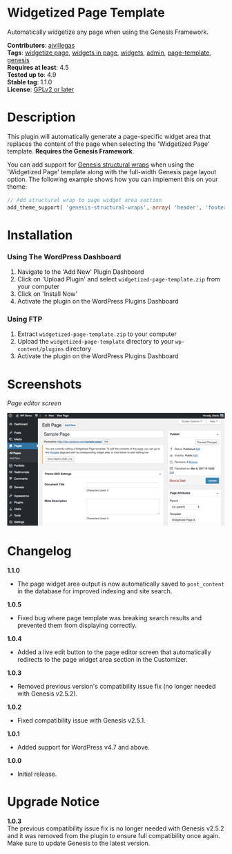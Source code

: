 # Widgetized Page Template

Automatically widgetize any page when using the Genesis Framework.

**Contributors**: [ajvillegas](http://profiles.wordpress.org/ajvillegas)  
**Tags**: [widgetize page](http://wordpress.org/plugins/tags/widgetize-page), [widgets in page](http://wordpress.org/plugins/tags/widgets-in-page), [widgets](http://wordpress.org/plugins/tags/widgets), [admin](http://wordpress.org/plugins/tags/admin), [page-template](http://wordpress.org/plugins/tags/page-template), [genesis](http://wordpress.org/plugins/tags/genesis)  
**Requires at least**: 4.5  
**Tested up to**: 4.9  
**Stable tag**: 1.1.0  
**License**: [GPLv2 or later](http://www.gnu.org/licenses/gpl-2.0.html)

# Description

This plugin will automatically generate a page-specific widget area that replaces the content of the page when selecting the 'Widgetized Page' template. **Requires the Genesis Framework**.

You can add support for [Genesis structural wraps](http://my.studiopress.com/documentation/snippets/structural-wraps/add-structural-wraps/) when using the 'Widgetized Page' template along with the full-width Genesis page layout option. The following example shows how you can implement this on your theme:

```php
// Add structural wrap to page widget area section
add_theme_support( 'genesis-structural-wraps', array( 'header', 'footer-widgets', 'footer', 'site-inner', 'page-widget-area' ) );
```

# Installation

### Using The WordPress Dashboard

1. Navigate to the 'Add New' Plugin Dashboard
2. Click on 'Upload Plugin' and select `widgetized-page-template.zip` from your computer
3. Click on 'Install Now'
4. Activate the plugin on the WordPress Plugins Dashboard

### Using FTP

1. Extract `widgetized-page-template.zip` to your computer
2. Upload the `widgetized-page-template` directory to your `wp-content/plugins` directory
3. Activate the plugin on the WordPress Plugins Dashboard

# Screenshots

*Page editor screen*

![Page editor screen](wp-assets/screenshot-1.png?raw=true)

# Changelog

**1.1.0**
* The page widget area output is now automatically saved to `post_content` in the database for improved indexing and site search.

**1.0.5**
* Fixed bug where page template was breaking search results and prevented them from displaying correctly.

**1.0.4**
* Added a live edit button to the page editor screen that automatically redirects to the page widget area section in the Customizer.

**1.0.3**
* Removed previous version's compatibility issue fix (no longer needed with Genesis v2.5.2).

**1.0.2**
* Fixed compatibility issue with Genesis v2.5.1.

**1.0.1**
* Added support for WordPress v4.7 and above.

**1.0.0**
* Initial release.

# Upgrade Notice

**1.0.3**  
The previous compatibility issue fix is no longer needed with Genesis v2.5.2 and it was removed from the plugin to ensure full compatibility once again. Make sure to update Genesis to the latest version.

